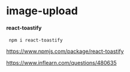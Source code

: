# image-upload

#### react-toastify

```
 npm i react-toastify
```

https://www.npmjs.com/package/react-toastify

https://www.inflearn.com/questions/480635
